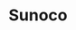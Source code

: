 ---
title: "Sunoco"
url: /lansing/sunoco-south-martin-luther-king-jr-boulevard/
shop: Lebensmittel
---